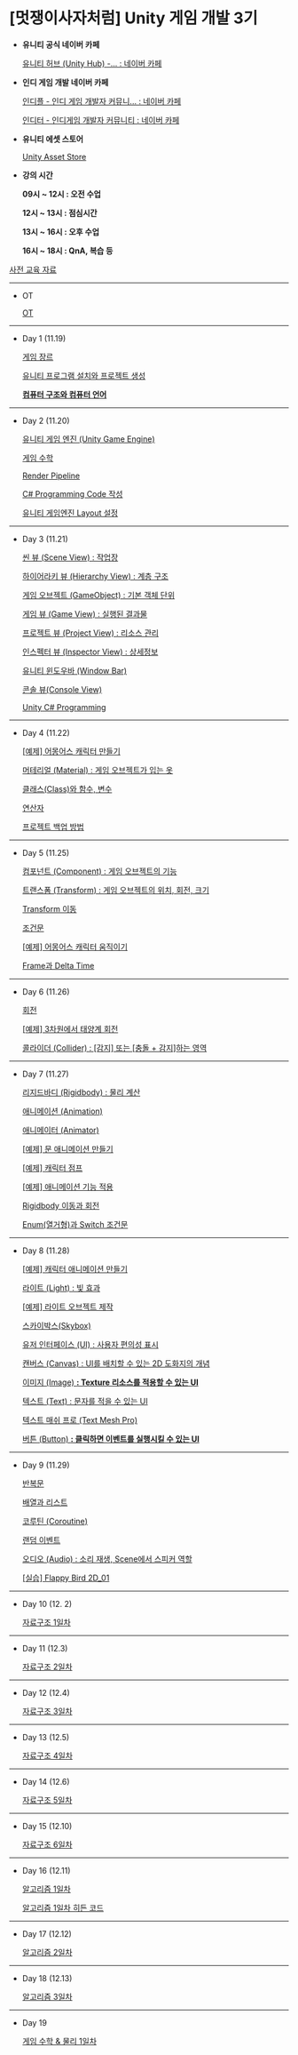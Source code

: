 # [멋쟁이사자처럼] Unity 게임 개발 3기

- **유니티 공식 네이버 카페**
    
    [유니티 허브 (Unity Hub) -... : 네이버 카페](https://cafe.naver.com/unityhub)
    
- **인디 게임 개발 네이버 카페**
    
    [인디플 - 인디 게임 개발자  커뮤니... : 네이버 카페](https://cafe.naver.com/indiplus)
    
    [인디터 - 인디게임 개발자 커뮤니티 : 네이버 카페](https://cafe.naver.com/indiedev)
    
- **유니티 에셋 스토어**
    
    [Unity Asset Store](https://assetstore.unity.com/ko-KR)
    
- **강의 시간**
    
    **09시 ~ 12시 : 오전 수업**
    
    **12시 ~ 13시 : 점심시간**
    
    **13시 ~ 16시 : 오후 수업**
    
    **16시 ~ 18시 : QnA, 복습 등**
    

[사전 교육 자료](https://www.notion.so/15b7e4004de1802599e2f9f55c0db552?pvs=21)

---

- OT
    
    [OT](https://www.notion.so/OT-1527e4004de180be9f73d7dd0ae19813?pvs=21)
    

---

- Day 1 (11.19)
    
    [게임 장르](https://www.notion.so/1437e4004de180fb95bde96d0a207a37?pvs=21)
    
    [유니티 프로그램 설치와 프로젝트 생성](https://www.notion.so/1437e4004de180528c65d826f5a84422?pvs=21)
    
    [**컴퓨터 구조와 컴퓨터 언어**](https://www.notion.so/1437e4004de180c2aa33cc81adb72ab6?pvs=21)
    

---

- Day 2 (11.20)
    
    [유니티 게임 엔진 (Unity Game Engine)](https://www.notion.so/Unity-Game-Engine-1437e4004de180559f04deffe0103321?pvs=21)
    
    [게임 수학](https://www.notion.so/1437e4004de180508a42d61b74d1e2c9?pvs=21)
    
    [Render Pipeline](https://www.notion.so/Render-Pipeline-1437e4004de1808f820ccfa529880b0d?pvs=21)
    
    [C# Programming Code 작성](https://www.notion.so/C-Programming-Code-1447e4004de1802aba2fedc50499d160?pvs=21)
    
    [유니티 게임엔진 Layout 설정](https://www.notion.so/Layout-1447e4004de1804998c6d958d96fe086?pvs=21)
    

---

- Day 3  (11.21)
    
    [씬 뷰 (Scene View) : 작업장](https://www.notion.so/Scene-View-1447e4004de18088836ce9652b400e99?pvs=21)
    
    [하이어라키 뷰 (Hierarchy View) : 계층 구조](https://www.notion.so/Hierarchy-View-1447e4004de180f48253c7135aaa187a?pvs=21)
    
    [게임 오브젝트 (GameObject) : 기본 객체 단위](https://www.notion.so/GameObject-1447e4004de18072ad08d751e29694f7?pvs=21)
    
    [게임 뷰 (Game View) : 실행된 결과물](https://www.notion.so/Game-View-1447e4004de180b68cb9dec1d52972a9?pvs=21)
    
    [프로젝트 뷰 (Project View) : 리소스 관리](https://www.notion.so/Project-View-1447e4004de180388d39ee6b6ccd67ce?pvs=21)
    
    [인스펙터 뷰 (Inspector View) : 상세정보](https://www.notion.so/Inspector-View-1447e4004de180e6b2fbc1532bec238c?pvs=21)
    
    [유니티 윈도우바 (Window Bar)](https://www.notion.so/Window-Bar-1447e4004de180ce8bd4ee43f30efddf?pvs=21)
    
    [콘솔 뷰(Console View)](https://www.notion.so/Console-View-1447e4004de180aa9cf1c8580f42b009?pvs=21)
    
    [Unity C# Programming](https://www.notion.so/Unity-C-Programming-1447e4004de1803f88f2c22c20953f7b?pvs=21)
    

---

- Day 4 (11.22)
    
    [[예제] 어몽어스 캐릭터 만들기](https://www.notion.so/1447e4004de180d78026ffbb7002f030?pvs=21)
    
    [머테리얼 (Material) : 게임 오브젝트가 입는 옷](https://www.notion.so/Material-1457e4004de180a9b0ede5e6e5ca9a00?pvs=21)
    
    [클래스(Class)와 함수, 변수](https://www.notion.so/Class-1457e4004de180199604d852777b5219?pvs=21)
    
    [연산자](https://www.notion.so/1447e4004de18089ac0fc0d9463ece42?pvs=21)
    
    [프로젝트 백업 방법 ](https://www.notion.so/1497e4004de1803f8711db0eda3ee5bb?pvs=21)
    

---

- Day 5 (11.25)
    
    [컴포넌트 (Component) : 게임 오브젝트의 기능](https://www.notion.so/Component-1457e4004de18004be60c46164f31fc3?pvs=21)
    
    [트랜스폼 (Transform) : 게임 오브젝트의 위치, 회전, 크기](https://www.notion.so/Transform-1457e4004de180b7b225dcf591471924?pvs=21)
    
    [Transform 이동](https://www.notion.so/Transform-1457e4004de180619d54c1cd4ecc9b57?pvs=21)
    
    [조건문](https://www.notion.so/1457e4004de180e38c2bf6f94a151256?pvs=21)
    
    [[예제] 어몽어스 캐릭터 움직이기](https://www.notion.so/1457e4004de1805897e3e8062f366abc?pvs=21)
    
    [Frame과 Delta Time](https://www.notion.so/Frame-Delta-Time-1457e4004de1806daac4f3751e9105d6?pvs=21)
    

---

- Day 6 (11.26)
    
    [회전](https://www.notion.so/1457e4004de18000acd7e0dd28806806?pvs=21)
    
    [[예제] 3차원에서 태양계 회전](https://www.notion.so/3-1467e4004de180728698d72fecfce20d?pvs=21)
    
    [콜라이더 (Collider) : [감지] 또는 [충돌 + 감지]하는 영역](https://www.notion.so/Collider-1467e4004de1801793bad252a70aaf83?pvs=21)
    

---

- Day 7 (11.27)
    
    [리지드바디 (Rigidbody) : 물리 계산](https://www.notion.so/Rigidbody-1467e4004de1804bb426f7099b8c4761?pvs=21)
    
    [애니메이션 (Animation)](https://www.notion.so/Animation-1497e4004de180f0b9c6c50d05178ca4?pvs=21)
    
    [애니메이터 (Animator)](https://www.notion.so/Animator-1467e4004de180a1b115ea39d21b82e3?pvs=21)
    
    [[예제] 문 애니메이션 만들기](https://www.notion.so/1467e4004de180bd80e3ecad989dda2e?pvs=21)
    
    [[예제] 캐릭터 점프](https://www.notion.so/14c7e4004de180ffa953f79ebffb7c29?pvs=21)
    
    [[예제] 애니메이션 기능 적용](https://www.notion.so/1467e4004de1803d88c0cb2af45a9874?pvs=21)
    
    [Rigidbody 이동과 회전](https://www.notion.so/Rigidbody-14a7e4004de180c1bae0fcbafe677ad8?pvs=21)
    
    [Enum(열거형)과 Switch 조건문](https://www.notion.so/Enum-Switch-1467e4004de180fc9e5ae9006f68b7b4?pvs=21)
    

---

- Day 8 (11.28)
    
    [[예제] 캐릭터 애니메이션 만들기](https://www.notion.so/1497e4004de18087aff7e37952eb2f5f?pvs=21)
    
    [라이트 (Light) : 빛 효과](https://www.notion.so/Light-14a7e4004de1802db4d3d9ec8d268497?pvs=21)
    
    [[예제] 라이트 오브젝트 제작](https://www.notion.so/14a7e4004de180e19ac9e8a9235f6b0c?pvs=21)
    
    [스카이박스(Skybox)](https://www.notion.so/Skybox-14a7e4004de180cb9924eb32c5a1c317?pvs=21)
    
    [유저 인터페이스 (UI) : 사용자 편의성 표시](https://www.notion.so/UI-14c7e4004de1808c88bbe088c1beb151?pvs=21)
    
    [캔버스 (Canvas) : UI를 배치할 수 있는 2D 도화지의 개념](https://www.notion.so/Canvas-UI-2D-14c7e4004de18028b7c0f5ed472d3d8d?pvs=21)
    
    [이미지 (Image) **: Texture 리소스를 적용할 수 있는 UI**](https://www.notion.so/Image-Texture-UI-14c7e4004de18001a681d8dbe21c5024?pvs=21)
    
    [텍스트 (Text) : 문자를 적을 수 있는 UI](https://www.notion.so/Text-UI-14c7e4004de1806b9986f7c408ea70eb?pvs=21)
    
    [텍스트 매쉬 프로 (Text Mesh Pro)](https://www.notion.so/Text-Mesh-Pro-14c7e4004de1805a92bee7f254b0dd35?pvs=21)
    
    [버튼 (Button) **: 클릭하면 이벤트를 실행시킬 수 있는 UI**](https://www.notion.so/Button-UI-14c7e4004de180d18a35c2227c2b4248?pvs=21)
    

---

- Day 9 (11.29)
    
    [반복문](https://www.notion.so/14c7e4004de18078a52ae04875ae825c?pvs=21)
    
    [배열과 리스트](https://www.notion.so/14c7e4004de180a3ada4c3deb83f6d4f?pvs=21)
    
    [코루틴 (Coroutine)](https://www.notion.so/Coroutine-14d7e4004de180ea9de7df46f463a37b?pvs=21)
    
    [랜덤 이벤트](https://www.notion.so/14d7e4004de180499076fb91d4915a57?pvs=21)
    
    [오디오 (Audio) : 소리 재생, Scene에서 스피커 역할](https://www.notion.so/Audio-Scene-14c7e4004de180608429ff2df2a08156?pvs=21)
    
    [[실습] Flappy Bird 2D_01](https://www.notion.so/Flappy-Bird-2D_01-14c7e4004de180f7aa61f2d7dab8116c?pvs=21)
    

---

- Day 10 (12.  2)
    
    [자료구조  1일차](https://www.notion.so/1-1507e4004de180978a50e6934343be5d?pvs=21)
    

---

- Day 11 (12.3)
    
    [자료구조 2일차](https://www.notion.so/2-1507e4004de1808d9b31f719a2ab54d6?pvs=21)
    

---

- Day 12 (12.4)
    
    [자료구조 3일차](https://www.notion.so/3-1517e4004de180ce921de866d7d5a54d?pvs=21)
    

---

- Day 13 (12.5)
    
    [자료구조 4일차](https://www.notion.so/4-1527e4004de18071975dd8714d7ed4f7?pvs=21)
    

---

- Day 14 (12.6)
    
    [자료구조 5일차](https://www.notion.so/5-1547e4004de1806f8021debccc00cad2?pvs=21)
    

---

- Day 15 (12.10)
    
    [자료구조 6일차](https://www.notion.so/6-1577e4004de180d08824eb8613c84389?pvs=21)
    

---

- Day 16 (12.11)
    
    [알고리즘 1일차](https://www.notion.so/1-1597e4004de180c9accad1d1502ae7ad?pvs=21)
    
    [알고리즘 1일차 히든 코드](https://www.notion.so/1-15b7e4004de180cf9aeeca5f736178fb?pvs=21)
    

---

- Day 17 (12.12)
    
    [알고리즘 2일차](https://www.notion.so/2-15b7e4004de180029926fe8d79f9d9c6?pvs=21)
    

---

- Day 18 (12.13)
    
    [알고리즘 3일차](https://www.notion.so/3-15b7e4004de180f4b4d7f32118a42947?pvs=21)
    

---

- Day 19
    
    [게임 수학 & 물리 1일차](https://www.notion.so/1-15b7e4004de18081bf4fc1ae0793661e?pvs=21)
    
